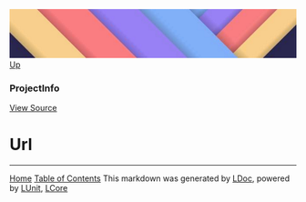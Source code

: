![](../Content/LDoc-banner-small.png "")
[Up](ProjectInfo.md)
### ProjectInfo
[View Source](../Markdown/ProjectInfo.cs)
# Url


---
[Home](../../README.md) [Table of Contents](../../TableOfContents.md)
This markdown was generated by [LDoc](https://github.com/CodeSingularity/LDoc), powered by [LUnit](https://github.com/CodeSingularity/LUnit), [LCore](https://github.com/CodeSingularity/LCore)
